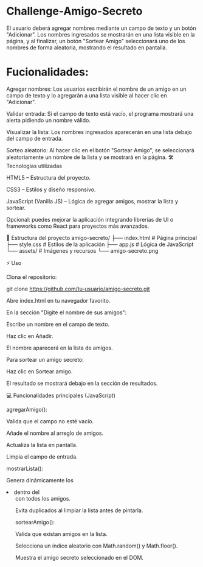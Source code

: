 # Challenge-Amigo-Secreto

El usuario deberá agregar nombres mediante un campo de texto y un botón "Adicionar". Los nombres ingresados se mostrarán en una lista visible en la página, y al finalizar, un botón "Sortear Amigo" seleccionará uno de los nombres de forma aleatoria, mostrando el resultado en pantalla.

# Fucionalidades:
Agregar nombres: Los usuarios escribirán el nombre de un amigo en un campo de texto y lo agregarán a una lista visible al hacer clic en "Adicionar".

Validar entrada: Si el campo de texto está vacío, el programa mostrará una alerta pidiendo un nombre válido.

Visualizar la lista: Los nombres ingresados aparecerán en una lista debajo del campo de entrada.

Sorteo aleatorio: Al hacer clic en el botón "Sortear Amigo", se seleccionará aleatoriamente un nombre de la lista y se mostrará en la página.
🛠 Tecnologías utilizadas

HTML5 – Estructura del proyecto.

CSS3 – Estilos y diseño responsivo.

JavaScript (Vanilla JS) – Lógica de agregar amigos, mostrar la lista y sortear.

Opcional: puedes mejorar la aplicación integrando librerías de UI o frameworks como React para proyectos más avanzados.

📁 Estructura del proyecto
amigo-secreto/
├── index.html        # Página principal
├── style.css         # Estilos de la aplicación
├── app.js            # Lógica de JavaScript
└── assets/           # Imágenes y recursos
    └── amigo-secreto.png

⚡ Uso

Clona el repositorio:

git clone https://github.com/tu-usuario/amigo-secreto.git


Abre index.html en tu navegador favorito.

En la sección "Digite el nombre de sus amigos":

Escribe un nombre en el campo de texto.

Haz clic en Añadir.

El nombre aparecerá en la lista de amigos.

Para sortear un amigo secreto:

Haz clic en Sortear amigo.

El resultado se mostrará debajo en la sección de resultados.

💻 Funcionalidades principales (JavaScript)

agregarAmigo():

Valida que el campo no esté vacío.

Añade el nombre al arreglo de amigos.

Actualiza la lista en pantalla.

Limpia el campo de entrada.

mostrarLista():

Genera dinámicamente los <li> dentro del <ul> con todos los amigos.

Evita duplicados al limpiar la lista antes de pintarla.

sortearAmigo():

Valida que existan amigos en la lista.

Selecciona un índice aleatorio con Math.random() y Math.floor().

Muestra el amigo secreto seleccionado en el DOM.
